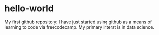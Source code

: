 # hello-world
My first github repository:
I have just started using github as a means of learning to code via freecodecamp.  My primary interst is in data science.
